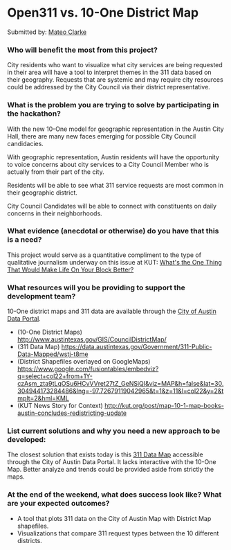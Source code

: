 # Open311 vs. 10-One District Map

Submitted by: [Mateo Clarke](https://github.com/mateoclarke)


### Who will benefit the most from this project?

City residents who want to visualize what city services are being requested in their area will have a tool to interpret themes in the 311 data based on their geography. Requests that are systemic and may require city resources could be addressed by the City Council via their district representative.


### What is the problem you are trying to solve by participating in the hackathon?

With the new 10-One model for geographic representation in the Austin City Hall, there are many new faces emerging for possible City Council candidacies.

With geographic representation, Austin residents will have the opportunity to voice concerns about city services to a City Council Member who is actually from their part of the city.

Residents will be able to see what 311 service requests are most common in their geographic district.

City Council Candidates will be able to connect with constituents on daily concerns in their neighborhoods.


### What evidence (anecdotal or otherwise) do you have that this is a need?

This project would serve as a quantitative compliment to the type of qualitative journalism underway on this issue at KUT: [What's the One Thing That Would Make Life On Your Block Better?](http://kut.org/post/austin-whats-one-thing-would-make-life-your-block-better)


### What resources will you be providing to support the development team?

10-One district maps and 311 data are available through the [City of Austin Data Portal](data.ausintexas.gov).

* (10-One District Maps) <http://www.austintexas.gov/GIS/CouncilDistrictMap/>
* (311 Data Map) <https://data.austintexas.gov/Government/311-Public-Data-Mapped/wstj-t8me>
* (District Shapefiles overlayed on GoogleMaps) <https://www.google.com/fusiontables/embedviz?q=select+col22+from+1Y-czAsm_zta9tLqOSu6HCvVVret27tZ_GeNSiQI&viz=MAP&h=false&lat=30.304944173284486&lng=-97.72679119042965&t=1&z=11&l=col22&y=2&tmplt=2&hml=KML>
* (KUT News Story for Context) <http://kut.org/post/map-10-1-map-books-austin-concludes-redistricting-update>

### List current solutions and why you need a new approach to be developed:

The closest solution that exists today is this [311 Data Map](https://data.austintexas.gov/Government/311-Public-Data-Mapped/wstj-t8me) accessible through the City of Austin Data Portal. It lacks interactive with the 10-One Map. Better analyze and trends could be provided aside from strictly the maps.


### At the end of the weekend, what does success look like? What are your expected outcomes?

* A tool that plots 311 data on the City of Austin Map with District Map shapefiles.
* Visualizations that compare 311 request types between the 10 different districts.
